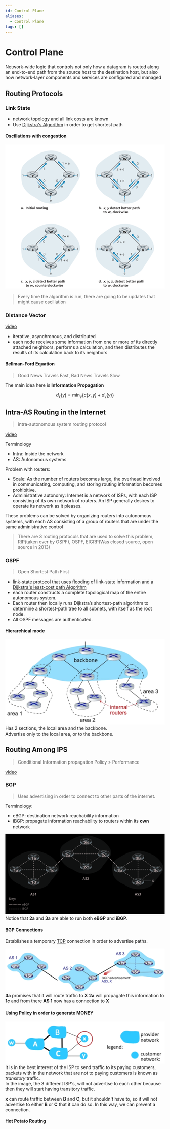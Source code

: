 ```yaml
---
id: Control Plane
aliases:
  - Control Plane
tags: []
---
```


# Control Plane
Network-wide logic that controls not only how a datagram is routed along an end-to-end path from the source  host to the destination host, but also how network-layer components and services are  configured and managed

## Routing Protocols 

### Link State 
- network topology and all link costs are known
- Use [Dijkstra's Algorithm](notes/Dijkstra%27s%20Algorithm.md) in order to get shortest path 

#### Oscillations with congestion 
![img](../Images/d3.png) 
> Every time the algorithm is run, there are going to be updates that might cause oscillation

### Distance Vector
[video](https://youtu.be/jJU2AVX6gpU?si=vxLlNgW6d6Pq7M_k ) 
- iterative, asynchronous, and distributed
- each node receives some information from one or more of its directly attached  neighbors, performs a calculation, and then distributes the results of its calculation  back to its neighbors

#### Bellman-Ford Equation
> Good News Travels Fast, Bad News Travels Slow

The main idea here is **Information Propagation** 

$$
d_x(y) = \text{min}_v\{c(x,y) + d_v(y)\}
$$

## Intra-AS Routing in the Internet
> intra-autonomous system routing protocol

[video](https://youtu.be/iUQmn3nNjaI) 

Terminology
- Intra: Inside the network 
- AS: Autonomous systems 

Problem with routers: 
- Scale: As the number of routers becomes large, the overhead involved in communicating, computing, and storing routing information becomes prohibitive.
- Administrative autonomy: Internet is a network of ISPs, with each ISP consisting of its own network of routers. An ISP generally desires to operate its network as it pleases.  

These problems can be solved by organizing routers into autonomous systems, with each AS consisting of a group of routers that are under the same administrative control

> There are 3 routing protocols that are used to solve this problem, RIP(taken over by OSPF), OSPF, EIGRP(Was closed source, open source in 2013)

### OSPF 
> Open Shortest Path First

- link-state protocol that uses flooding of link-state information and a [Dijkstra's least-cost path Algorithm](notes/Dijkstra%27s%20Algorithm.md)  
- each router constructs a complete topological map of the entire autonomous system.
- Each router then locally runs Dijkstra’s shortest-path algorithm to determine a  shortest-path tree to all subnets, with itself as the root node.
- All OSPF messages are authenticated.  

#### Hierarchical mode 
![img](../Images/d6.png) 
Has 2 sections, the local area and the backbone.  
Advertise only to the local area, or to the backbone.  

## Routing Among IPS
> Conditional Information propagation 
> Policy > Performance 

[video](https://youtu.be/2rV4tJkP-CQ) 

### BGP
> Uses advertising in order to connect to other parts of the internet. 

Terminology: 
- eBGP: destination network reachability information 
- iBGP: propagate information reachability to routers within its **own** network

![img](../Images/d7.png) 
Notice that **2a** and **3a** are able to run both **eBGP** and **iBGP**.  

#### BGP Connections 
Establishes a temporary [TCP](notes/TCP.md) connection in order to advertise paths.  

![img](../Images/d8.png) 
**3a** promises that it will route traffic to **X** 
**2a** will propagate this information to **1c** and from there **AS 1** now has a connection to **X** 

#### Using Policy in order to generate MONEY 

![img](../Images/d9.png) 
It is in the best interest of the ISP to send traffic to its paying customers, packets with in the network that are not to paying customers is known as *transitory* traffic.   
In the image, the 3 different ISP's, will not advertise to each other because then they will start having transitory traffic. 


**x** can route traffic between **B** and **C**, but it shouldn't have to, so it will not advertise to either **B** or **C** that it can do so. In this way, we can prevent a connection.  

#### Hot Potato Routing

